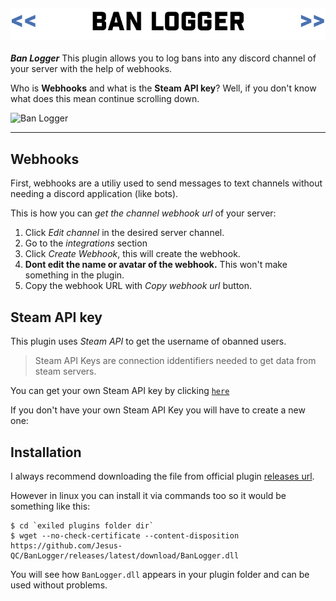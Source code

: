 <h4 align="center">
  <img alt="Ban Logger" src="https://github.com/Jesus-QC/things/blob/main/banlogger.png?raw=true">
</h4>

***Ban Logger*** This plugin allows you to log bans into any discord channel of your server with the help of webhooks.

Who is **Webhooks** and what is the **Steam API key**? Well, if you don't know what does this mean continue scrolling down.

<img alt="Ban Logger" src="https://cdn.discordapp.com/attachments/812402319467610192/812403037486186506/unknown.png">

---

## Webhooks

First, webhooks are a utiliy used to send messages to text channels without needing a discord application (like bots).

This is how you can *get the channel webhook url* of your server:

1. Click *Edit channel* in the desired server channel.
2. Go to the *integrations* section
3. Click *Create Webhook*, this will create the webhook.
4. **Dont edit the name or avatar of the webhook.** This won't make something in the plugin.
5. Copy the webhook URL with *Copy webhook url* button.

## Steam API key

This plugin uses *Steam API* to get the username of obanned users.

> Steam API Keys are connection iddentifiers needed to get data from steam servers.

You can get your own Steam API key by clicking [`here`](https://steamcommunity.com/dev/apikey)

If you don't have your own Steam API Key you will have to create a new one:


## Installation

I always recommend downloading the file from official plugin [releases url](https://github.com/Sito-02-Studios/BanLogger-v2.0.0/releases).

However in linux you can install it via commands too so it would be something like this:

    $ cd `exiled plugins folder dir`
    $ wget --no-check-certificate --content-disposition https://github.com/Jesus-QC/BanLogger/releases/latest/download/BanLogger.dll

You will see how `BanLogger.dll` appears in your plugin folder and can be used without problems.
